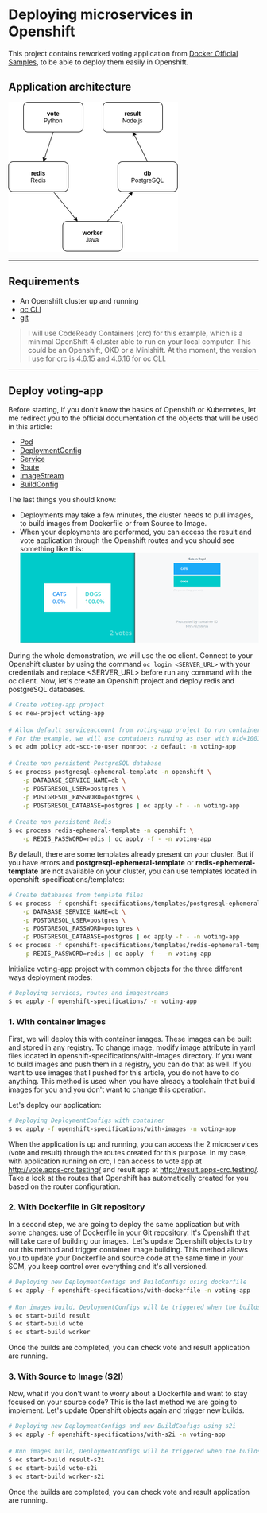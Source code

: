 # Deploying microservices in Openshift

This project contains reworked voting application from [Docker Official Samples](https://github.com/dockersamples/example-voting-app), to be able to deploy them easily in Openshift.

## Application architecture

![architecture](docs/img/architecture.png)

---

## Requirements

- An Openshift cluster up and running
- [oc CLI](https://medium.com/r/?url=https%3A%2F%2Fmirror.openshift.com%2Fpub%2Fopenshift-v4%2Fclients%2Foc%2Flatest%2F)
- [git](https://medium.com/r/?url=https%3A%2F%2Fgit-scm.com%2Fdownloads)

>I will use CodeReady Containers (crc) for this example, which is a minimal OpenShift 4 cluster able to run on your local computer. This could be an Openshift, OKD or a Minishift. At the moment, the version I use for crc is 4.6.15 and 4.6.16 for oc CLI.

---

## Deploy voting-app

Before starting, if you don't know the basics of Openshift or Kubernetes, let me redirect you to the official documentation of the objects that will be used in this article:
- [Pod](https://docs.openshift.com/container-platform/4.6/rest_api/workloads_apis/pod-core-v1.html)
- [DeploymentConfig](https://docs.openshift.com/container-platform/4.6/rest_api/workloads_apis/deploymentconfig-apps-openshift-io-v1.html)
- [Service](https://docs.openshift.com/container-platform/4.6/rest_api/network_apis/service-core-v1.html)
- [Route](https://docs.openshift.com/container-platform/4.6/rest_api/network_apis/route-route-openshift-io-v1.html)
- [ImageStream](https://docs.openshift.com/container-platform/4.6/rest_api/image_apis/imagestream-image-openshift-io-v1.html)
- [BuildConfig](https://docs.openshift.com/container-platform/4.6/rest_api/workloads_apis/buildconfig-build-openshift-io-v1.html)

The last things you should know:
- Deployments may take a few minutes, the cluster needs to pull images, to build images from Dockerfile or from Source to Image.
- When your deployments are performed, you can access the result and vote application through the Openshift routes and you should see something like this:
![app](docs/img/vote-result.png)

During the whole demonstration, we will use the oc client.
Connect to your Openshift cluster by using the command `oc login <SERVER_URL>` with your credentials and replace <SERVER_URL> before run any command with the oc client.
Now, let's create an Openshift project and deploy redis and postgreSQL databases.

```bash
# Create voting-app project
$ oc new-project voting-app

# Allow default serviceaccount from voting-app project to run containers with any non-root user
# For the example, we will use containers running as user with uid=1001
$ oc adm policy add-scc-to-user nonroot -z default -n voting-app

# Create non persistent PostgreSQL database
$ oc process postgresql-ephemeral-template -n openshift \
    -p DATABASE_SERVICE_NAME=db \
    -p POSTGRESQL_USER=postgres \
    -p POSTGRESQL_PASSWORD=postgres \
    -p POSTGRESQL_DATABASE=postgres | oc apply -f - -n voting-app

# Create non persistent Redis
$ oc process redis-ephemeral-template -n openshift \
    -p REDIS_PASSWORD=redis | oc apply -f - -n voting-app
```

By default, there are some templates already present on your cluster.
But if you have errors and **postgresql-ephemeral-template** or **redis-ephemeral-template** are not available on your cluster, you can use templates located in openshift-specifications/templates:
```bash
# Create databases from template files
$ oc process -f openshift-specifications/templates/postgresql-ephemeral-template.yaml \
    -p DATABASE_SERVICE_NAME=db \
    -p POSTGRESQL_USER=postgres \
    -p POSTGRESQL_PASSWORD=postgres \
    -p POSTGRESQL_DATABASE=postgres | oc apply -f - -n voting-app
$ oc process -f openshift-specifications/templates/redis-ephemeral-template.yaml \
    -p REDIS_PASSWORD=redis | oc apply -f - -n voting-app
```

Initialize voting-app project with common objects for the three different ways deployment modes: 
```bash
# Deploying services, routes and imagestreams
$ oc apply -f openshift-specifications/ -n voting-app
```

### 1. With container images

First, we will deploy this with container images. These images can be built and stored in any registry.
To change image, modify image attribute in yaml files located in openshift-specifications/with-images directory.
If you want to build images and push them in a registry, you can do that as well. If you want to use images that I pushed for this article, you do not have to do anything.
This method is used when you have already a toolchain that build images for you and you don't want to change this operation. 

Let's deploy our application:
```bash
# Deploying DeploymentConfigs with container
$ oc apply -f openshift-specifications/with-images -n voting-app
```

When the application is up and running, you can access the 2 microservices (vote and result) through the routes created for this purpose.
In my case, with application running on crc, I can access to vote app at http://vote.apps-crc.testing/ and result app at http://result.apps-crc.testing/. Take a look at the routes that Openshift has automatically created for you based on the router configuration.


### 2. With Dockerfile in Git repository

In a second step, we are going to deploy the same application but with some changes: use of Dockerfile in your Git repository. It's Openshift that will take care of building our images. 
Let's update Openshift objects to try out this method and trigger container image building.
This method allows you to update your Dockerfile and source code at the same time in your SCM, you keep control over everything and it's all versioned.

```bash
# Deploying new DeploymentConfigs and BuildConfigs using dockerfile
$ oc apply -f openshift-specifications/with-dockerfile -n voting-app

# Run images build, DeploymentConfigs will be triggered when the builds are completed.
$ oc start-build result
$ oc start-build vote
$ oc start-build worker
```

Once the builds are completed, you can check vote and result application are running.

### 3. With Source to Image (S2I)

Now, what if you don't want to worry about a Dockerfile and want to stay focused on your source code? This is the last method we are going to implement.
Let's update Openshift objects again and trigger new builds.

```bash
# Deploying new DeploymentConfigs and new BuildConfigs using s2i
$ oc apply -f openshift-specifications/with-s2i -n voting-app

# Run images build, DeploymentConfigs will be triggered when the builds are completed.
$ oc start-build result-s2i
$ oc start-build vote-s2i
$ oc start-build worker-s2i
```

Once the builds are completed, you can check vote and result application are running.